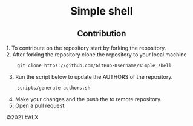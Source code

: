 <html>
  <body>
    <h1 align="center">Simple shell</h1>
    <p>
<h2 align="center">Contribution</h2>
<p>
1. To contribute on the repository start by forking the repository. <br/>
2. After forking the repository clone the repository to your local machine

```
	git clone https://github.com/GitHub-Username/simple_shell
```
3. Run the script below to update the AUTHORS of the repository.

```
	scripts/generate-authors.sh
```
4. Make your changes and the push the to remote repository.
5. Open a pull request.


</p>



&copy;2021 #ALX
</p>
  </body>
 </html>

